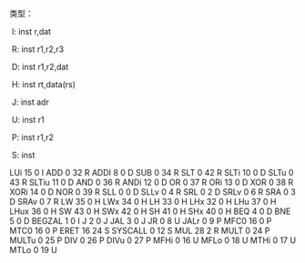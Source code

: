 类型：

​	I: inst r,dat

​	R: inst r1,r2,r3

​	D: inst r1,r2,dat

​	H: inst rt,data(rs)

​	J: inst adr

​	U: inst r1

​	P: inst r1,r2

​	S: inst





LUi 15 0 I
ADD 0 32 R
ADDI 8 0 D
SUB 0 34 R
SLT 0 42 R
SLTi 10 0 D
SLTu 0 43 R
SLTiu 11 0 D
AND 0 36 R
ANDi 12 0 D
OR 0 37 R
ORi 13 0 D
XOR 0 38 R
XORi 14 0 D
NOR 0 39 R
SLL 0 0 D
SLLv 0 4 R
SRL 0 2 D
SRLv 0 6 R
SRA 0 3 D
SRAv 0 7 R
LW 35 0 H
LWx 34 0 H
LH 33 0 H
LHx 32 0 H
LHu 37 0 H
LHux 36 0 H
SW 43 0 H
SWx 42 0 H
SH 41 0 H
SHx 40 0 H
BEQ 4 0 D
BNE 5 0 D
BEGZAL 1 0 I
J 2 0 J
JAL 3 0 J
JR 0 8 U
JALr 0 9 P
MFC0 16 0 P
MTC0 16 0 P
ERET 16 24 S
SYSCALL 0 12 S
MUL 28 2 R
MULT 0 24 P
MULTu 0 25 P
DIV 0 26 P
DIVu 0 27 P
MFHi 0 16 U
MFLo 0 18 U
MTHi 0 17 U
MTLo 0 19 U